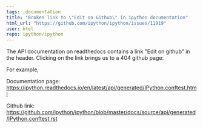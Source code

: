```yaml
---
tags: ,documentation
title: "Broken link to \"Edit on Github\" in ipython documentation"
html_url: "https://github.com/ipython/ipython/issues/11919"
user: btel
repo: ipython/ipython
---
```


The API documentation on readthedocs contains a link "Edit on github" in the header. Clicking on the link brings us to a 404 github page:

For example, 

Documentation page:  https://ipython.readthedocs.io/en/latest/api/generated/IPython.conftest.html

Github link: https://github.com/ipython/ipython/blob/master/docs/source/api/generated/IPython.conftest.rst

